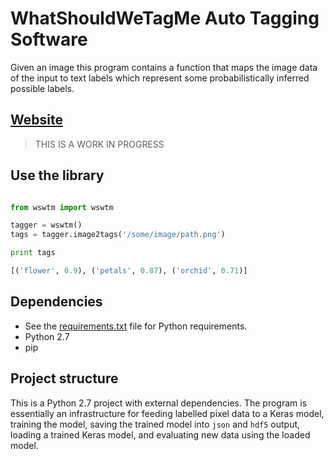 # WhatShouldWeTagMe Auto Tagging Software

Given an image this program contains a function that maps the image data of the input to text labels which represent some probabilistically inferred possible labels.

## [Website](http://wswtm-xtra.rhcloud.com)

> THIS IS A WORK IN PROGRESS

## Use the library

```python

from wswtm import wswtm

tagger = wswtm()
tags = tagger.image2tags('/some/image/path.png')

print tags

[('flower', 0.9), ('petals', 0.87), ('orchid', 0.71)]

```

## Dependencies

- See the [requirements.txt](requirements.txt) file for Python requirements.
- Python 2.7
- pip

## Project structure

This is a Python 2.7 project with external dependencies. The program is essentially an infrastructure for feeding labelled pixel data to a Keras model, training the model, saving the trained model into `json` and `hdf5` output, loading a trained Keras model, and evaluating new data using the loaded model.




